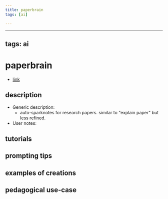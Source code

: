 ```yaml
---
title: paperbrain
tags: [ai]

---
```


---
tags: ai 
---


# paperbrain


* [link](https://www.paperbrain.study/)

## description
* Generic description: 
    * auto-sparknotes for research papers. similar to "explain paper" but less refined. 
* User notes:

## tutorials

## prompting tips

## examples of creations 

## pedagogical use-case 